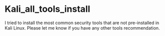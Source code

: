 # Kali_all_tools_install
I tried to install the most common security tools that are not pre-installed in Kali Linux. Please let me know if you have any other tools recommendation.
